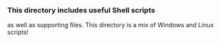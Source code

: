 ### This directory includes useful Shell scripts 
as well as supporting files. This directory is a mix of Windows and Linux scripts!